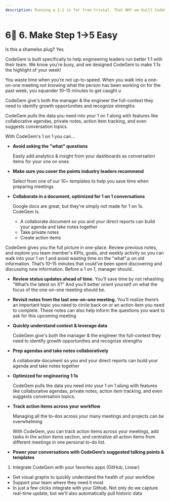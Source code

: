 ```yaml
---
description: Running a 1:1 is far from trivial. That WHY we built CodeGem.
---
```


# 6⃣ 6. Make Step 1->5 Easy

Is this a shamelss plug? Yes

CodeGem is built specifically to help engineering leaders run better 1:1 with their team. We know you're busy, and we designed CodeGem to make 1:1s the highlight of your week!



You waste time when you’re not up-to-speed. When you walk into a one-on-one meeting not knowing what the person has been working on for the past week, you squander 10–15 minutes to get caught u





CodeGem give's both the manager & the engineer the full-context they need to identify growth opportunities and recognize strengths

CodeGem pulls the data you need into your 1 on 1 along with features like collaborative agendas, private notes, action item tracking, and even suggests conversation topics.

With CodeGem's 1 on 1 you can...

*   **Avoid asking the "what" questions**

    Easily add analytics & insight from your dashboards as conversation items for your one on ones
*   **Make sure you cover the points industry leaders recommend**

    Select from one of our 10+ templates to help you save time when preparing meetings
*   **Collaborate in a document, optimized for 1 on 1 conversations**

    Google docs are great, but they're simply not made for 1 on 1s. CodeGem Is.

    * A collaborate document so you and your direct reports can build your agenda and take notes together
    * Take private notes
    * Create action items

CodeGem gives you the full picture in one-place. Review previous notes, and explore you team member's KPIs, goals, and weekly activity so you can walk into your 1 on 1 and avoid wasting time on the "what".p on old information. That’s 10–15 minutes that could’ve been spent discovering and discussing _new_ information. Before a 1 on 1, manager should..





* **Review status updates ahead of time.** You’ll save time by not rehashing “What’s the latest on X?” And you’ll better orient yourself on what the focus of the one-on-one meeting should be.
* **Revisit notes from the last one-on-one meeting.** You’ll realize there’s an important topic you need to circle back on or an action item you need to complete. These notes can also help inform the questions you want to ask for this upcoming meeting





*   **Quickly understand context & leverage data**

    CodeGem give's both the manager & the engineer the full-context they need to identify growth opportunities and recognize strengths
*   **Prep agendas and take notes collaboratively**

    A collaborate document so you and your direct reports can build your agenda and take notes together
*   **Optimized for engineering 1:1s**

    CodeGem pulls the data you need into your 1 on 1 along with features like collaborative agendas, private notes, action item tracking, and even suggests conversation topics.
*   **Track action items across your workflow**

    Managing all the to-dos across your many meetings and projects can be overwhelming

    With CodeGem, you can track action items across your meetings, add tasks in the action items section, and centralize all action items from different meetings in one personal to-do list.
* **Power your conversations with CodeGem’s suggested talking points & templates**



1. Integrate CodeGem with your favorites apps (GitHub, Linear)

* Get visual graphs to quickly understand the health of your workflow
* Support your team where they need it most
* In just a few clicks integrate with your Github. Not only do we capture real-time update, but we'll also automatically pull historic data




